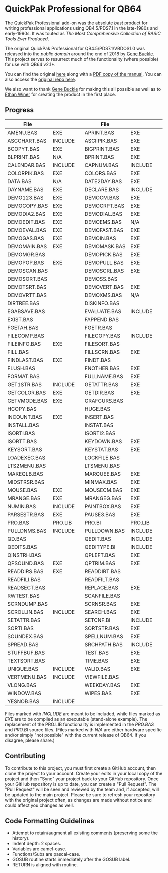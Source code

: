# QuickPak Professional for QB64

The QuickPak Professional add-on was the absolute *best* product for writing professional applications using QB4.5/PDS7.1 in the late-1980s and early-1990s. It was touted as *The Most Comprehensive Collection of BASIC Tools Ever Produced*.

The original QuickPak Professional for QB4.5/PDS7.1/VBDOS1.0 was released into the *public domain* around the end of 2018 by [Gene Buckle](https://github.com/geneb). This project serves to resurrect much of the functionality (where possible) for use with QB64 v2.1+.

You can find the original [here](http://annex.retroarchive.org/crescent/index.html) along with a [PDF copy of the manual](http://annex.retroarchive.org/crescent/QuickPak%20Professional.pdf). You can also access the [original repo here](https://github.com/geneb/QuickPak-Pro-DOS).

We also want to thank [Gene Buckle](https://github.com/geneb) for making this all possible as well as to [Ethan Winer](http://ethanwiner.com/fullmoon.html) for creating the product in the first place.

## Progress

| File       |         |   | File       |         |   | File       |         |
| ---------- | ------- | - | ---------- | ------- | - | ---------- | ------- |
|AMENU.BAS   | EXE     |   |APRINT.BAS  | EXE     |   |APRINTT.BAS | EXE     |
|ASCCHART.BAS| INCLUDE |   |ASCIIPIK.BAS| EXE     |   |ASSEMBLY.BAS| EXE     |
|BCOPYT.BAS  | EXE     |   |BIGPRINT.BAS| EXE     |   |BITS.BAS    | EXE     |
|BLPRINT.BAS | N/A     |   |BPRINT.BAS  | EXE     |   |CALC.BAS    | INCLUDE |
|CALENDAR.BAS| INCLUDE |   |CAPNUM.BAS  | INCLUDE |   |CLEARSCR.BAS| EXE     |
|COLORPIK.BAS| EXE     |   |COLORS.BAS  | EXE     |   |COMPARE.BAS | EXE     |
|DATA.BAS    | N/A     |   |DATE2DAY.BAS| EXE     |   |DATEIN.BAS  | INCLUDE |
|DAYNAME.BAS | EXE     |   |DECLARE.BAS | INCLUDE |   |DEFCNF.BI   | INCLUDE |
|DEMO123.BAS | EXE     |   |DEMOCM.BAS  | EXE     |   |DEMOCOMP.BAS| EXE     |
|DEMOCOPY.BAS| EXE     |   |DEMOCRPT.BAS| EXE     |   |DEMODATE.BAS| EXE     |
|DEMODIA2.BAS| EXE     |   |DEMODIAL.BAS| EXE     |   |DEMODIAP.BAS| EXE     |
|DEMOEDIT.BAS| EXE     |   |DEMOEMS.BAS | N/A     |   |DEMOEMS2.BAS| N/A     |
|DEMOEVAL.BAS| EXE     |   |DEMOFAST.BAS| EXE     |   |DEMOFC.BAS  |         |
|DEMOGAS.BAS | EXE     |   |DEMOIN.BAS  | EXE     |   |DEMOLTS.BAS |         |
|DEMOMAIN.BAS| EXE     |   |DEMOMASK.BAS| EXE     |   |DEMOMENU.BAS| EXE     |
|DEMOMGR.BAS |         |   |DEMOPICK.BAS| EXE     |   |DEMOPLMS.BAS| EXE     |
|DEMOPOP.BAS | EXE     |   |DEMOPULL.BAS| EXE     |   |DEMORK.BAS  |         |
|DEMOSCAN.BAS|         |   |DEMOSCRL.BAS| EXE     |   |DEMOSECT.BAS|         |
|DEMOSORT.BAS|         |   |DEMOSS.BAS  |         |   |DEMOSTR.BAS | EXE     |
|DEMOTSRT.BAS|         |   |DEMOVERT.BAS| EXE     |   |DEMOVIEW.BAS|         |
|DEMOVRTT.BAS|         |   |DEMOXMS.BAS | N/A     |   |DIALOG.BAS  | INCLUDE |
|DIRTREE.BAS |         |   |DISKINFO.BAS|         |   |EDIT.BAS    | EXE     |
|EGABSAVE.BAS|         |   |EVALUATE.BAS| INCLUDE |   |EXENAME.BAS | EXE     |
|EXIST.BAS   |         |   |FAPPEND.BAS |         |   |FASTFILE.BAS| INCLUDE |
|FGETAH.BAS  |         |   |FGETR.BAS   |         |   |FGETRT.BAS  |         |
|FILECOMP.BAS|         |   |FILECOPY.BAS| INCLUDE |   |FILECRPT.BAS|         |
|FILEINFO.BAS| EXE     |   |FILESORT.BAS|         |   |FILEVIEW.BAS|         |
|FILL.BAS    |         |   |FILLSCRN.BAS| EXE     |   |FIND.BAS    | EXE     |
|FINDLAST.BAS| EXE     |   |FINDT.BAS   |         |   |FLINPUT.BAS |         |
|FLUSH.BAS   |         |   |FNOTHER.BAS | EXE     |   |FNSPREAD.BAS| EXE     |
|FORMAT.BAS  |         |   |FULLNAME.BAS| EXE     |   |GASGAUGE.BAS| INCLUDE |
|GET1STR.BAS | INCLUDE |   |GETATTR.BAS | EXE     |   |GETCMOS.BAS |         |
|GETCOLOR.BAS| EXE     |   |GETDIR.BAS  | EXE     |   |GETEQUIP.BAS| EXE     |
|GETVMODE.BAS| EXE     |   |GRAFCURS.BAS|         |   |HAND2NAM.BAS|         |
|HCOPY.BAS   |         |   |HUGE.BAS    |         |   |IMINMAX.BAS | EXE     |
|INCOUNT.BAS | EXE     |   |INSERT.BAS  |         |   |INSERTT.BAS |         |
|INSTALL.BAS |         |   |INSTAT.BAS  |         |   |INSTRTBL.BAS|         |
|ISORTI.BAS  |         |   |ISORTI2.BAS |         |   |ISORTSTR.BAS|         |
|ISORTT.BAS  |         |   |KEYDOWN.BAS | EXE     |   |KEYS.BAS    | EXE     |
|KEYSORT.BAS |         |   |KEYSTAT.BAS | EXE     |   |LINCOUNT.BAS| EXE     |
|LOADEXEC.BAS|         |   |LOCKFILE.BAS|         |   |LONGSTR.BAS |         |
|LTS2MENU.BAS|         |   |LTSMENU.BAS |         |   |MAINMENU.BAS|         |
|MAKEQLB.BAS |         |   |MARQUEE.BAS | EXE     |   |MASKIN.BAS  | INCLUDE |
|MIDSTRSR.BAS|         |   |MINMAX.BAS  | EXE     |   |MONITOR.BAS | EXE     |
|MOUSE.BAS   | EXE     |   |MOUSECM.BAS | EXE     |   |MPREST.BAS  | EXE     |
|MRANGE.BAS  | EXE     |   |MRANGEG.BAS | EXE     |   |MSGBOX.BAS  | INCLUDE |
|NUMIN.BAS   | INCLUDE |   |PAINTBOX.BAS| EXE     |   |PARSE.BAS   | EXE     |
|PARSESTR.BAS| EXE     |   |PAUSE3.BAS  | EXE     |   |PICKLIST.BAS| INCLUDE |
|PRO.BAS     | PRO.LIB |   |PRO.BI      | PRO.LIB |   |PRTSC.BAS   |         |
|PULLDNMS.BAS| INCLUDE |   |PULLDOWN.BAS| INCLUDE |   |PUTVOL.BAS  |         |
|QD.BAS      |         |   |QEDIT.BAS   | INCLUDE |   |QEDIT7.BAS  |         |
|QEDITS.BAS  |         |   |QEDITYPE.BI | INCLUDE |   |QINSTR.BAS  | EXE     |
|QINSTRH.BAS |         |   |QPLEFT.BAS  | EXE     |   |QPSOLVER.BAS| EXE     |
|QPSOUND.BAS | EXE     |   |QPTRIM.BAS  | EXE     |   |QSORT.BAS   | EXE     |
|READDIRS.BAS| EXE     |   |READDIRT.BAS|         |   |READFILE.BAS| EXE     |
|READFILI.BAS|         |   |READFILT.BAS|         |   |READFILX.BAS|         |
|READSECT.BAS|         |   |REPLACE.BAS | EXE     |   |RPTKEY.BAS  |         |
|RWTEST.BAS  |         |   |SCANFILE.BAS|         |   |SCIFORM.BAS | EXE     |
|SCRNDUMP.BAS|         |   |SCRNSR.BAS  | EXE     |   |SCROLL.BAS  | EXE     |
|SCROLLIN.BAS| INCLUDE |   |SEARCH.BAS  | EXE     |   |SEQUENCE.BAS| EXE     |
|SETATTR.BAS |         |   |SETCNF.BI   | INCLUDE |   |SHIFT.BAS   | EXE     |
|SORTI.BAS   |         |   |SORTSTR.BAS | EXE     |   |SORTT.BAS   |         |
|SOUNDEX.BAS |         |   |SPELLNUM.BAS| EXE     |   |SPLITNAM.BAS| EXE     |
|SPREAD.BAS  |         |   |SRCHPATH.BAS| INCLUDE |   |STRREST.BAS | INCLUDE |
|STUFFBUF.BAS|         |   |TEST.BAS    | EXE     |   |TEXTIN.BAS  | INCLUDE |
|TEXTSORT.BAS|         |   |TIME.BAS    | EXE     |   |TRANSLAT.BAS| EXE     |
|UNIQUE.BAS  | INCLUDE |   |VALID.BAS   | EXE     |   |VERTMENT.BAS|         |
|VERTMENU.BAS| INCLUDE |   |VIEWFILE.BAS|         |   |VIRTUAL.BAS |         |
|VLONG.BAS   |         |   |WEEKDAY.BAS | EXE     |   |WINDOMGR.BAS|         |
|WINDOW.BAS  |         |   |WIPES.BAS   | EXE     |   |WORDWRAP.BAS| EXE     |
|YESNOB.BAS  | INCLUDE |   |            |         |   |            |         |

Files marked with *INCLUDE* are meant to be included, while files marked as *EXE* are to be compiled as an executable (stand-alone example). The replacement of the PRO.LIB functionality is implemented in the *PRO.BAS* and *PRO.BI* source files. (Files marked with *N/A* are either hardware specific and/or simply "not possible" with the current release of QB64. If you disagree, please share.)

## Contributing

To contribute to this project, you must first create a GitHub account, then clone the project to your account. Create your edits in your local copy of the project and then "Sync" your project back to your GitHub repository. Once your GitHub repository is up to date, you can create a "Pull Request". The "Pull Request" will be seen and reviewed by the team and, if accepted, will be updated to the main project. Please be sure to refresh your repository with the original project often, as changes are made without notice and could affect you changes as well.

## Code Formatting Guidelines

- Attempt to retain/augment all existing comments (preserving some the history).
- Indent depth: 2 spaces.
- Variables are camel-case.
- Functions/Subs are pascal-case.
- GOSUB routine starts immediately after the GOSUB label.
- RETURN is aligned with routine.
